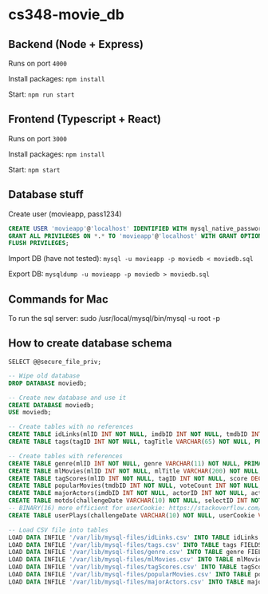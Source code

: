 # cs348-movie_db

## Backend (Node + Express)

Runs on port `4000`

Install packages: `npm install`

Start: `npm run start`

## Frontend (Typescript + React)

Runs on port `3000`

Install packages: `npm install`

Start: `npm start`

## Database stuff

Create user (movieapp, pass1234)
```sql
CREATE USER 'movieapp'@'localhost' IDENTIFIED WITH mysql_native_password BY 'pass1234';
GRANT ALL PRIVILEGES ON *.* TO 'movieapp'@'localhost' WITH GRANT OPTION;
FLUSH PRIVILEGES;
```

Import DB (have not tested): `mysql -u movieapp -p moviedb < moviedb.sql`

Export DB:  `mysqldump -u movieapp -p moviedb > moviedb.sql`

## Commands for Mac

To run the sql server: sudo /usr/local/mysql/bin/mysql -u root -p


## How to create database schema

`SELECT @@secure_file_priv;`

```sql
-- Wipe old database
DROP DATABASE moviedb;

-- Create new database and use it
CREATE DATABASE moviedb;
USE moviedb;

-- Create tables with no references
CREATE TABLE idLinks(mlID INT NOT NULL, imdbID INT NOT NULL, tmdbID INT NOT NULL, PRIMARY KEY(mlID), UNIQUE (imdbID), UNIQUE (tmdbID));
CREATE TABLE tags(tagID INT NOT NULL, tagTitle VARCHAR(65) NOT NULL, PRIMARY KEY(tagID));

-- Create tables with references
CREATE TABLE genre(mlID INT NOT NULL, genre VARCHAR(11) NOT NULL, PRIMARY KEY(mlID, genre), FOREIGN KEY(mlID) REFERENCES idLinks(mlID));
CREATE TABLE mlMovies(mlID INT NOT NULL, mlTitle VARCHAR(200) NOT NULL, releaseYear INT NOT NULL, PRIMARY KEY(mlID), FOREIGN KEY(mlID) REFERENCES idLinks(mlID));
CREATE TABLE tagScores(mlID INT NOT NULL, tagID INT NOT NULL, score DECIMAL(21, 20) NOT NULL, PRIMARY KEY(mlID, tagID), FOREIGN KEY(mlID) REFERENCES idLinks(mlID), FOREIGN KEY(tagID) REFERENCES tags(tagID));
CREATE TABLE popularMovies(tmdbID INT NOT NULL, voteCount INT NOT NULL, selectID INT NOT NULL, PRIMARY KEY(tmdbID), FOREIGN KEY(tmdbID) REFERENCES idLinks(tmdbID), UNIQUE(selectID));
CREATE TABLE majorActors(imdbID INT NOT NULL, actorID INT NOT NULL, actorName VARCHAR(30) NOT NULL, PRIMARY KEY(imdbID, actorID), FOREIGN KEY(imdbID) REFERENCES idLinks(imdbID));
CREATE TABLE motds(challengeDate VARCHAR(10) NOT NULL, selectID INT NOT NULL, PRIMARY KEY(challengeDate), FOREIGN KEY(selectID) REFERENCES popularMovies(selectID));
-- BINARY(16) more efficient for userCookie: https://stackoverflow.com/questions/43056220/store-uuid-v4-in-mysql
CREATE TABLE userPlays(challengeDate VARCHAR(10) NOT NULL, userCookie VARCHAR(36) NOT NULL, guessNumber INT NOT NULL, mlID INT NOT NULL, PRIMARY KEY(challengeDate, userCookie, guessNumber), FOREIGN KEY(challengeDate) REFERENCES motds(challengeDate), FOREIGN KEY(mlID) REFERENCES idLinks(mlID));

-- Load CSV file into tables
LOAD DATA INFILE '/var/lib/mysql-files/idLinks.csv' INTO TABLE idLinks FIELDS TERMINATED BY ',' ENCLOSED BY '"' LINES TERMINATED BY '\n' IGNORE 1 ROWS;
LOAD DATA INFILE '/var/lib/mysql-files/tags.csv' INTO TABLE tags FIELDS TERMINATED BY ',' ENCLOSED BY '"' LINES TERMINATED BY '\n' IGNORE 1 ROWS;
LOAD DATA INFILE '/var/lib/mysql-files/genre.csv' INTO TABLE genre FIELDS TERMINATED BY ',' ENCLOSED BY '"' LINES TERMINATED BY '\n' IGNORE 1 ROWS;
LOAD DATA INFILE '/var/lib/mysql-files/mlMovies.csv' INTO TABLE mlMovies FIELDS TERMINATED BY ',' ENCLOSED BY '"' LINES TERMINATED BY '\n' IGNORE 1 ROWS;
LOAD DATA INFILE '/var/lib/mysql-files/tagScores.csv' INTO TABLE tagScores FIELDS TERMINATED BY ',' ENCLOSED BY '"' LINES TERMINATED BY '\n' IGNORE 1 ROWS;
LOAD DATA INFILE '/var/lib/mysql-files/popularMovies.csv' INTO TABLE popularMovies FIELDS TERMINATED BY ',' ENCLOSED BY '"' LINES TERMINATED BY '\n' IGNORE 1 ROWS;
LOAD DATA INFILE '/var/lib/mysql-files/majorActors.csv' INTO TABLE majorActors FIELDS TERMINATED BY ',' ENCLOSED BY '"' LINES TERMINATED BY '\n' IGNORE 1 ROWS;
```